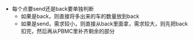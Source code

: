 - 每个点要send还是back要单独判断
  - 如果是back，则直接将多出来的车的数量放到back
  - 如果是send，需求较小，则直接从back里面拿，需求较大，则先把back扣完，然后再从PBMC里补齐剩余的部分
